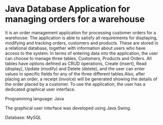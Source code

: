 # Java Database Application for managing orders for a warehouse
It is an order management application for processing customer orders for a warehouse. The application is able to satisfy all requirements for displaying, modifying and tracking orders, customers and products. These are stored in a relational database, together with information about users who have access to the system. In terms of entering data into the application, the user can choose to manage three tables, Customers, Products and Orders. All tables have options defined as CRUD operations, Create (insert), Read (display), Update (modify) and Delete (delete), and the user can enter values in specific fields for any of the three different tables.Also, after placing an order, a receipt (invoice) will be generated showing the details of the order placed by a customer. To use the application, the user has a dedicated graphical user interface.

Programming language: Java

The graphical user interface was developed using Java Swing.

Database: MySQL
